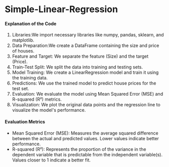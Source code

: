 # Simple-Linear-Regression
#### Explanation of the Code

1. Libraries:We import necessary libraries like numpy, pandas, sklearn, and matplotlib.
3. Data Preparation:We create a DataFrame containing the size and price of houses.
5. Feature and Target: We separate the feature (Size) and the target (Price).
8. Train-Test Split: We split the data into training and testing sets.
9. Model Training: We create a LinearRegression model and train it using the training data.
10. Predictions: We use the trained model to predict house prices for the test set.
11. Evaluation: We evaluate the model using Mean Squared Error (MSE) and R-squared (R²) metrics.
12. Visualization: We plot the original data points and the regression line to visualize the model's performance.

#### Evaluation Metrics

- Mean Squared Error (MSE): Measures the average squared difference between the actual and predicted values. Lower values indicate better performance.
- R-squared (R²): Represents the proportion of the variance in the dependent variable that is predictable from the independent variable(s). Values closer to 1 indicate a better fit.
